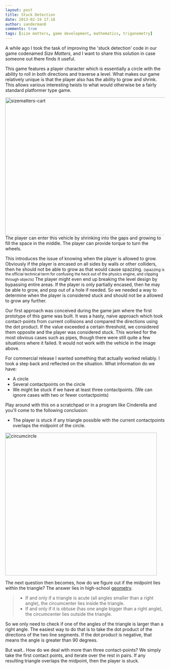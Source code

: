 ```yaml
---
layout: post
title: Stuck Detection
date: 2013-02-19 17:18
author: sanderman0
comments: true
tags: [size matters, game development, mathematics, trigonometry]
---
```

A while ago I took the task of improving the 'stuck detection' code in our game codenamed <em>Size Matters</em>, and I want to share this solution in case someone out there finds it useful.

This game features a player character which is essentially a circle with the ability to roll in both directions and traverse a level. What makes our game relatively unique is that the player also has the ability to grow and shrink. This allows various interesting twists to what would otherwise be a fairly standard platformer type game.

<img class="size-full wp-image-298" alt="sizematters-cart" src="http://sanderman0.files.wordpress.com/2013/02/sizematters-cart.png" width="625" height="434" />
The player can enter this vehicle by shrinking into the gaps and growing to fill the space in the middle. The player can provide torque to turn the wheels.

This introduces the issue of knowing when the player is allowed to grow. Obviously if the player is encased on all sides by walls or other colliders, then he should not be able to grow as that would cause spazzing. <small>(spazzing is the official technical term for confusing the heck out of the physics engine, and clipping through objects)</small> The player might even end up breaking the level design by bypassing entire areas. If the player is only partially encased, then he may be able to grow, and pop out of a hole if needed. So we needed a way to determine when the player is considered stuck and should not be a allowed to grow any further.

Our first approach was conceived during the game jam where the first prototype of this game was built. It was a hasty, naive approach which took contact-points from current collisions and compared the directions using the dot product. If the value exceeded a certain threshold, we considered them opposite and the player was considered stuck. This worked for the most obvious cases such as pipes, though there were still quite a few situations where it failed. It would not work with the vehicle in the image above.

For commercial release I wanted something that actually worked reliably. I took a step back and reflected on the situation. What information do we have:
<ul>
	<li>A circle</li>
	<li>Several contactpoints on the circle</li>
	<li>We might be stuck if we have at least three contactpoints. (We can ignore cases with two or fewer contactpoints)</li>
</ul>
Play around with this on a scratchpad or in a program like Cinderella and you'll come to the following conclusion:
<ul>
	<li>The player is stuck if any triangle possible with the current contactpoints overlaps the midpoint of the circle.</li>
</ul>
<a href="http://sanderman0.files.wordpress.com/2013/02/circumcircle.png"><img class="aligncenter size-full wp-image-300" alt="circumcircle" src="http://sanderman0.files.wordpress.com/2013/02/circumcircle.png" width="479" height="450" /></a>

The next question then becomes, how do we figure out if the midpoint lies within the triangle? The answer lies in high-school <a href="http://en.wikipedia.org/wiki/Circumcircle">geometry</a>.
<blockquote>
<ul>
	<li>If and only if a triangle is acute (all angles smaller than a right angle), the circumcenter lies inside the triangle.</li>
	<li>If and only if it is obtuse (has one angle bigger than a right angle), the circumcenter lies outside the triangle.</li>
</ul>
</blockquote>
So we only need to check if one of the angles of the triangle is larger than a right angle. The easiest way to do that is to take the dot product of the directions of the two line segments. If the dot product is negative, that means the angle is greater than 90 degrees.

But wait.. How do we deal with more than three contact-points? We simply take the first contact points, and iterate over the rest in pairs. If any resulting triangle overlaps the midpoint, then the player is stuck.
